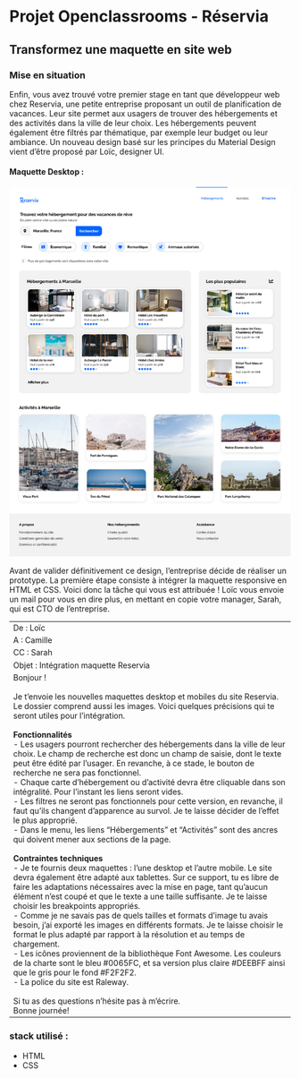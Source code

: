 # Projet Openclassrooms - Réservia 
## Transformez une maquette en site web

### Mise en situation

Enfin, vous avez trouvé votre premier stage en tant que développeur web chez Reservia, une petite entreprise proposant un outil de planification de vacances. Leur site permet aux usagers
de trouver des hébergements et des activités dans la ville de leur choix. Les hébergements
peuvent également être filtrés par thématique, par exemple leur budget ou leur ambiance.
Un nouveau design basé sur les principes du Material Design vient d’être proposé par Loïc,
designer UI.

#### Maquette Desktop : 
<img src="maquette/Home - Desktop.png" alt="Maquette Desktop"/>

Avant de valider définitivement ce design, l’entreprise décide de réaliser un prototype. La
première étape consiste à intégrer la maquette responsive en HTML et CSS. Voici donc la tâche
qui vous est attribuée ! Loïc vous envoie un mail pour vous en dire plus, en mettant en copie votre manager, Sarah, qui est CTO de l’entreprise.

<table>
    <tr>
        <td>
            De : Loïc 
        </td>
    </tr>
    <tr>
        <td>
            A : Camille
        </td>
    </tr>
    <tr>
        <td>
            CC : Sarah
        </td>
    </tr>
    <tr>
        <td>
            Objet : Intégration maquette Reservia
        </td>
    </tr>
    <tr>
        <td>
            Bonjour ! </br></br>
Je t’envoie les nouvelles maquettes desktop et mobiles du site Reservia. Le dossier comprend
aussi les images. Voici quelques précisions qui te seront utiles pour l’intégration. </br></br>
<b>Fonctionnalités</b> </br>
- Les usagers pourront rechercher des hébergements dans la ville de leur choix. Le champ
de recherche est donc un champ de saisie, dont le texte peut être édité par l’usager. En
revanche, à ce stade, le bouton de recherche ne sera pas fonctionnel. </br>
- Chaque carte d’hébergement ou d’activité devra être cliquable dans son intégralité. Pour
l’instant les liens seront vides. </br>
- Les filtres ne seront pas fonctionnels pour cette version, en revanche, il faut qu’ils changent
d’apparence au survol. Je te laisse décider de l’effet le plus approprié. </br>
- Dans le menu, les liens “Hébergements” et “Activités” sont des ancres qui doivent mener
aux sections de la page. </br></br>
<b>Contraintes techniques</b> </br>
- Je te fournis deux maquettes : l’une desktop et l’autre mobile. Le site devra également être
adapté aux tablettes. Sur ce support, tu es libre de faire les adaptations nécessaires avec la
mise en page, tant qu’aucun élément n’est coupé et que le texte a une taille suffisante. Je
te laisse choisir les breakpoints appropriés. </br>
- Comme je ne savais pas de quels tailles et formats d’image tu avais besoin, j’ai exporté les
images en différents formats. Je te laisse choisir le format le plus adapté par rapport à la
résolution et au temps de chargement. </br>
- Les icônes proviennent de la bibliothèque Font Awesome. Les couleurs de la charte sont le
bleu #0065FC, et sa version plus claire #DEEBFF ainsi que le gris pour le fond #F2F2F2. </br>
- La police du site est Raleway. </br></br>
Si tu as des questions n’hésite pas à m’écrire. </br>
Bonne journée!
        </td>
    </tr>
</table>

### stack utilisé :
- HTML
- CSS 
